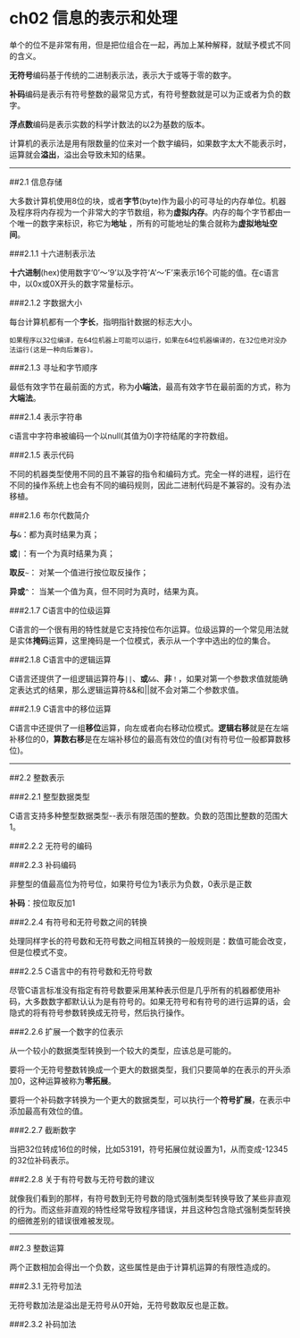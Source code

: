 # ch02 信息的表示和处理

单个的位不是非常有用，但是把位组合在一起，再加上某种解释，就赋予模式不同的含义。

**无符号**编码基于传统的二进制表示法，表示大于或等于零的数字。

**补码**编码是表示有符号整数的最常见方式，有符号整数就是可以为正或者为负的数字。

**浮点数**编码是表示实数的科学计数法的以2为基数的版本。

计算机的表示法是用有限数量的位来对一个数字编码，如果数字太大不能表示时，运算就会**溢出**，溢出会导致未知的结果。

---
##2.1 信息存储

大多数计算机使用8位的块，或者**字节**(byte)作为最小的可寻址的内存单位。机器及程序将内存视为一个非常大的字节数组，称为**虚拟内存**。内存的每个字节都由一个唯一的数字来标识，称它为**地址**
，所有的可能地址的集合就称为**虚拟地址空间**。

###2.1.1 十六进制表示法

**十六进制**(hex)使用数字‘0’～‘9’以及字符‘A’～‘F’来表示16个可能的值。在c语言中，以0x或0X开头的数字常量标示。

###2.1.2 字数据大小

每台计算机都有一个**字长**，指明指针数据的标志大小。

`如果程序以32位编译，在64位机器上可能可以运行，如果在64位机器编译的，在32位绝对没办法运行(这是一种向后兼容)。`

###2.1.3 寻址和字节顺序

最低有效字节在最前面的方式，称为**小端法**，最高有效字节在最前面的方式，称为**大端法**。

###2.1.4 表示字符串

c语言中字符串被编码一个以null(其值为0)字符结尾的字符数组。

###2.1.5 表示代码

不同的机器类型使用不同的且不兼容的指令和编码方式。完全一样的进程，运行在不同的操作系统上也会有不同的编码规则，因此二进制代码是不兼容的。没有办法移植。

###2.1.6 布尔代数简介

**与**`&`：都为真时结果为真；

**或**`|`：有一个为真时结果为真；

**取反**`~`： 对某一个值进行按位取反操作；

**异或**`^`： 当某一个值为真，但不同时为真时，结果为真。

###2.1.7 C语言中的位级运算

C语言的一个很有用的特性就是它支持按位布尔运算。位级运算的一个常见用法就是实体**掩码**运算，这里掩码是一个位模式，表示从一个字中选出的位的集合。

###2.1.8 C语言中的逻辑运算

C语言还提供了一组逻辑运算符**与**`||`、**或**`&&`、**非**`！`，如果对第一个参数求值就能确定表达式的结果，那么逻辑运算符&&和||就不会对第二个参数求值。

###2.1.9 C语言中的移位运算

C语言中还提供了一组**移位**运算，向左或者向右移动位模式。**逻辑右移**就是在左端补移位的0，**算数右移**是在左端补移位的最高有效位的值(对有符号位一般都算数移位)。

---
##2.2 整数表示

###2.2.1 整型数据类型

C语言支持多种整型数据类型--表示有限范围的整数。负数的范围比整数的范围大1。

###2.2.2 无符号的编码

###2.2.3 补码编码

非整型的值最高位为符号位，如果符号位为1表示为负数，0表示是正数

**补码**：按位取反加1

###2.2.4 有符号和无符号数之间的转换

处理同样字长的符号数和无符号数之间相互转换的一般规则是：数值可能会改变，但是位模式不变。

###2.2.5 C语言中的有符号数和无符号数

尽管C语言标准没有指定有符号数要采用某种表示但是几乎所有的机器都使用补码，大多数数字都默认认为是有符号的。如果无符号和有符号的进行运算的话，会隐式的将有符号参数转换成无符号，然后执行操作。

###2.2.6 扩展一个数字的位表示

从一个较小的数据类型转换到一个较大的类型，应该总是可能的。

要将一个无符号整数转换成一个更大的数据类型，我们只要简单的在表示的开头添加0，这种运算被称为**零拓展**。

要将一个补码数字转换为一个更大的数据类型，可以执行一个**符号扩展**，在表示中添加最高有效位的值。

###2.2.7 截断数字

当把32位转成16位的时候，比如53191，符号拓展位就设置为1，从而变成-12345的32位补码表示。

###2.2.8 关于有符号数与无符号数的建议

就像我们看到的那样，有符号数到无符号数的隐式强制类型转换导致了某些非直观的行为。而这些非直观的特性经常导致程序错误，并且这种包含隐式强制类型转换的细微差别的错误很难被发现。

---
##2.3 整数运算

两个正数相加会得出一个负数，这些属性是由于计算机运算的有限性造成的。

###2.3.1 无符号加法

无符号数加法是溢出是无符号从0开始，无符号数取反也是正数。

###2.3.2 补码加法